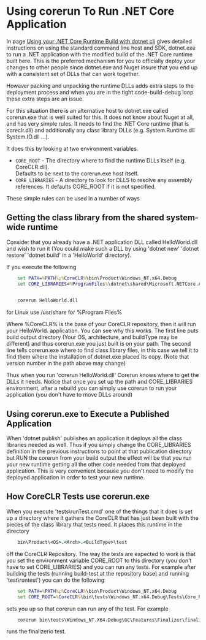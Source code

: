 
# Using corerun To Run .NET Core Application

In page [Using your .NET Core Runtime Build with dotnet cli](UsingDotNetCli.md) gives detailed instructions on using the standard
command line host and SDK, dotnet.exe to run a .NET application with the modified build of the
.NET Core runtime built here.   This is the preferred mechanism for you to officially deploy 
your changes to other people since dotnet.exe and Nuget insure that you end up with a consistent
set of DLLs that can work together.  

However packing and unpacking the runtime DLLs adds extra steps to the deployment process and when 
you are in the tight code-build-debug loop these extra steps are an issue.   

For this situation there is an alternative host to dotnet.exe called corerun.exe that is well suited
for this.   It does not know about Nuget at all, and has very simple rules.  It needs to find the
.NET Core runtime (that is coreclr.dll) and additionally any class library DLLs (e.g. System.Runtime.dll  System.IO.dll ...).

It does this by looking at two environment variables.   


 * `CORE_ROOT` - The directory where to find the runtime DLLs itself (e.g. CoreCLR.dll).   
 Defaults to be next to the corerun.exe host itself.  
 * `CORE_LIBRARIES` - A directory to look for DLLS to resolve any assembly references. 
 It defaults CORE_ROOT if it is not specified.  

These simple rules can be used in a number of ways 

## Getting the class library from the shared system-wide runtime  

Consider that you already have a .NET application DLL called HelloWorld.dll and wish to run it 
(You could make such a DLL by using 'dotnet new' 'dotnet restore' 'dotnet build' in a 'HelloWorld' directory).

If you execute the following
```bat
    set PATH=%PATH%;%CoreCLR%\bin\Product\Windows_NT.x64.Debug
    set CORE_LIBRARIES=%ProgramFiles%\dotnet\shared\Microsoft.NETCore.App\1.0.0
    

    corerun HelloWorld.dll
```

for Linux  use /usr/share for %Program Files%

Where %CoreCLR% is the base of your CoreCLR repository, then it will run your HelloWorld. application.
You can see why this works.  The first line puts build output directory (Your OS, architecture, and buildType
may be different) and thus corerun.exe you just built is on your path. 
The second line tells corerun.exe where to find class library files, in this case we tell it
to find them where the installation of dotnet.exe placed its copy.   (Note that version number in the path above may change)

Thus when you run 'corerun HelloWorld.dll' Corerun knows where to get the DLLs it needs.   Notice that once
you set up the path and CORE_LIBRARIES environment, after a rebuild you can simply use corerun to run your
application (you don't have to move DLLs around)

## Using corerun.exe to Execute a Published  Application

When 'dotnet publish' publishes an application it deploys all the class libraries needed as well.
Thus if you simply change the CORE_LIBRARIES definition in the previous instructions to point at 
that publication directory but RUN the corerun from your build output the effect will be that you
run your new runtime getting all the other code needed from that deployed application.   This is 
very convenient because you don't need to modify the deployed application in order to test 
your new runtime.  

## How CoreCLR Tests use corerun.exe

When you execute 'tests\runTest.cmd' one of the things that it does is set up a directory where it 
gathers the CoreCLR that has just been built with the pieces of the class library that tests need.
It places this runtime in the directory
```bat
    bin\Product\<OS>.<Arch>.<BuildType>\test
```
off the CoreCLR Repository.    The way the tests are expected to work is that you set the environment 
variable CORE_ROOT to this directory
(you don't have to set CORE_LIBRARIES) and you can run any tests.  For example after building the tests
(running build-test at the repository base) and running 'test\runtest') you can do the following

```bat
    set PATH=%PATH%;%CoreCLR%\bin\Product\Windows_NT.x64.Debug
    set CORE_ROOT=%CoreCLR%\bin\tests\Windows_NT.x64.Debug\Tests\Core_Root 
```
sets you up so that corerun can run any of the test.   For example
```bat
    corerun bin\tests\Windows_NT.X64.Debug\GC\Features\Finalizer\finalizeio\finalizeio\finalizeio.exe 
```
runs the finalizerio test.  
